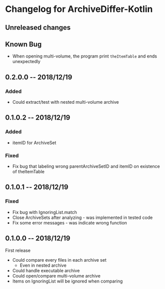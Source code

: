# Changelog for ArchiveDiffer-Kotlin

## Unreleased changes

## Known Bug
* When opening multi-volume, the program print `theItemTable` and ends unexpectedly

## 0.2.0.0  -- 2018/12/19

### Added
* Could extract/test with nested multi-volume archive

## 0.1.0.2  -- 2018/12/19

### Added
* itemID for ArchiveSet

### Fixed
* Fix bug that labeling wrong parentArchiveSetID and itemID on existence of theItemTable

## 0.1.0.1  -- 2018/12/19

### Fixed
* Fix bug with IgnoringList.match
* Close ArchiveSets after analyzing - was implemented in tested code
* Fix some error messages - was indicate wrong function

## 0.1.0.0  -- 2018/12/19

First release

* Could compare every files in each archive set
  * Even in nested archive
* Could handle executable archive
* Could open/compare multi-volume archive
* Items on IgnoringList will be ignored when comparing
